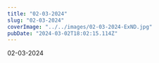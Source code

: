 ```yaml
---
title: "02-03-2024"
slug: "02-03-2024"
coverImage: "../../images/02-03-2024-ExND.jpg"
pubDate: "2024-03-02T18:02:15.114Z"
---
```


02-03-2024
